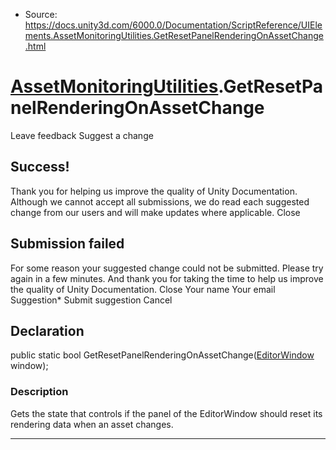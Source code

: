 * Source: https://docs.unity3d.com/6000.0/Documentation/ScriptReference/UIElements.AssetMonitoringUtilities.GetResetPanelRenderingOnAssetChange.html

#  [AssetMonitoringUtilities](https://docs.unity3d.com/6000.0/Documentation/ScriptReference/UIElements.AssetMonitoringUtilities.html).GetResetPanelRenderingOnAssetChange
Leave feedback
Suggest a change
## Success!
Thank you for helping us improve the quality of Unity Documentation. Although we cannot accept all submissions, we do read each suggested change from our users and will make updates where applicable.
Close
## Submission failed
For some reason your suggested change could not be submitted. Please <a>try again</a> in a few minutes. And thank you for taking the time to help us improve the quality of Unity Documentation.
Close
Your name Your email Suggestion* Submit suggestion
Cancel
## Declaration
public static bool GetResetPanelRenderingOnAssetChange([EditorWindow](https://docs.unity3d.com/6000.0/Documentation/ScriptReference/EditorWindow.html) window); 
### Description
Gets the state that controls if the panel of the EditorWindow should reset its rendering data when an asset changes.
* * *
